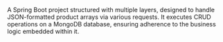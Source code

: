 A Spring Boot project structured with multiple layers, designed to handle JSON-formatted product arrays via various requests. It executes CRUD operations on a MongoDB database, ensuring adherence to the business logic embedded within it.
